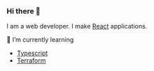### Hi there 👋

I am a web developer. I make [React](https://reactjs.org/) applications.

🌱 I’m currently learning
* [Typescript](https://www.typescriptlang.org)
* [Terraform](https://developer.hashicorp.com/terraform/docs)

<!--
**basith374/basith374** is a ✨ _special_ ✨ repository because its `README.md` (this file) appears on your GitHub profile.

Here are some ideas to get you started:

- 🔭 I’m currently working on ...
- 🌱 I’m currently learning ...
- 👯 I’m looking to collaborate on ...
- 🤔 I’m looking for help with ...
- 💬 Ask me about ...
- 📫 How to reach me: ...
- 😄 Pronouns: ...
- ⚡ Fun fact: ...
-->
